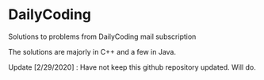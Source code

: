 # DailyCoding

Solutions to problems from DailyCoding mail subscription

The solutions are majorly in C++ and a few in Java.

Update [2/29/2020] : Have not keep this github repository updated. Will do.
